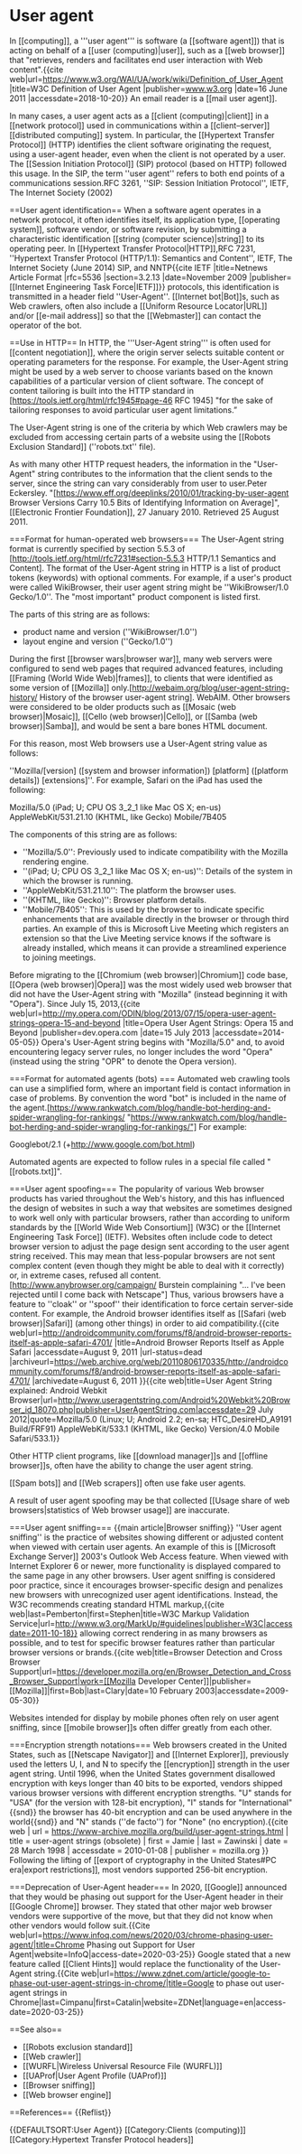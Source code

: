 # User agent

In [[computing]], a '''user agent''' is software (a [[software agent]]) that is acting on behalf of a [[user (computing)|user]], such as a [[web browser]] that "retrieves, renders and facilitates end user interaction with Web content".<ref>{{cite web|url=https://www.w3.org/WAI/UA/work/wiki/Definition_of_User_Agent |title=W3C Definition of User Agent |publisher=www.w3.org |date=16 June 2011 |accessdate=2018-10-20}}</ref> An email reader is a [[mail user agent]]. 

In many cases, a user agent acts as a [[client (computing)|client]] in a [[network protocol]] used in communications within a [[client–server]] [[distributed computing]] system. In particular, the [[Hypertext Transfer Protocol]] (HTTP) identifies the client software originating the request, using a user-agent header, even when the client is not operated by a user.  The [[Session Initiation Protocol]] (SIP) protocol (based on HTTP) followed this usage. In the SIP, the term ''user agent'' refers to both end points of a communications session.<ref name="rfc3261">RFC 3261, ''SIP: Session Initiation Protocol'', IETF, The Internet Society (2002)</ref>

==User agent identification== <!-- Courtesy note per [[WP:RSECT]]: [[User agent identification]] and several other redirects links here -->
When a software agent operates in a network protocol, it often identifies itself, its application type, [[operating system]], software vendor, or software revision, by submitting a characteristic identification [[string (computer science)|string]] to its operating peer. In [[Hypertext Transfer Protocol|HTTP]],<ref name="rfc7231">RFC 7231, ''Hypertext Transfer Protocol (HTTP/1.1): Semantics and Content'', IETF, The Internet Society (June 2014)</ref> SIP,<ref name="rfc3261" /> and NNTP<ref>{{cite IETF |title=Netnews Article Format |rfc=5536 |section=3.2.13 |date=November 2009 |publisher=[[Internet Engineering Task Force|IETF]]}}</ref> protocols, this identification is transmitted in a header field ''User-Agent''. [[Internet bot|Bot]]s, such as Web crawlers, often also include a [[Uniform Resource Locator|URL]] and/or [[e-mail address]] so that the [[Webmaster]] can contact the operator of the bot.

==Use in HTTP==
In HTTP, the '''User-Agent string''' is often used for [[content negotiation]], where the origin server selects suitable content or operating parameters for the response. For example, the User-Agent string might be used by a web server to choose variants based on the known capabilities of a particular version of client software. The concept of content tailoring is built into the HTTP standard in [https://tools.ietf.org/html/rfc1945#page-46 RFC 1945] "for the sake of tailoring responses to avoid particular user agent limitations.”

The User-Agent string is one of the criteria by which Web crawlers may be excluded from accessing certain parts of a website using the [[Robots Exclusion Standard]] (''robots.txt'' file).

As with many other HTTP request headers, the information in the "User-Agent" string contributes to the information that the client sends to the server, since the string can vary considerably from user to user.<ref>Peter Eckersley. "[https://www.eff.org/deeplinks/2010/01/tracking-by-user-agent Browser Versions Carry 10.5 Bits of Identifying Information on Average]", [[Electronic Frontier Foundation]], 27 January 2010. Retrieved 25 August 2011.</ref>

===Format for human-operated web browsers===
The User-Agent string format is currently specified by section 5.5.3 of  [http://tools.ietf.org/html/rfc7231#section-5.5.3 HTTP/1.1 Semantics and Content]. The format of the User-Agent string in HTTP is a list of product tokens (keywords) with optional comments. For example, if a user's product were called WikiBrowser, their user agent string might be ''WikiBrowser/1.0 Gecko/1.0''. The "most important" product component is listed first.

The parts of this string are as follows:

* product name and version (''WikiBrowser/1.0'')
* layout engine and version (''Gecko/1.0'')

During the first [[browser wars|browser war]], many web servers were configured to send web pages that required advanced features, including [[Framing (World Wide Web)|frames]], to clients that were identified as some version of [[Mozilla]] only.<ref>[http://webaim.org/blog/user-agent-string-history/ History of the browser user-agent string]. WebAIM.</ref> Other browsers were considered to be older products such as [[Mosaic (web browser)|Mosaic]], [[Cello (web browser)|Cello]], or [[Samba (web browser)|Samba]], and would be sent a bare bones HTML document.

For this reason, most Web browsers use a User-Agent string value as follows:

''Mozilla/[version] ([system and browser information]) [platform] ([platform details]) [extensions]''. For example, Safari on the iPad has used the following:

 Mozilla/5.0 (iPad; U; CPU OS 3_2_1 like Mac OS X; en-us) AppleWebKit/531.21.10 (KHTML, like Gecko) Mobile/7B405

The components of this string are as follows:

* ''Mozilla/5.0'': Previously used to indicate compatibility with the Mozilla rendering engine.
* ''(iPad; U; CPU OS 3_2_1 like Mac OS X; en-us)'': Details of the system in which the browser is running.
* ''AppleWebKit/531.21.10'': The platform the browser uses.
* ''(KHTML, like Gecko)'': Browser platform details.
* ''Mobile/7B405'': This is used by the browser to indicate specific enhancements that are available directly in the browser or through third parties. An example of this is Microsoft Live Meeting which registers an extension so that the Live Meeting service knows if the software is already installed, which means it can provide a streamlined experience to joining meetings.

Before migrating to the [[Chromium (web browser)|Chromium]] code base, [[Opera (web browser)|Opera]] was the most widely used web browser that did not have the User-Agent string with "Mozilla" (instead beginning it with "Opera"). Since July 15, 2013,<ref>{{cite web|url=http://my.opera.com/ODIN/blog/2013/07/15/opera-user-agent-strings-opera-15-and-beyond |title=Opera User Agent Strings: Opera 15 and Beyond |publisher=dev.opera.com |date=15 July 2013 |accessdate=2014-05-05}}</ref> Opera's User-Agent string begins with "Mozilla/5.0" and, to avoid encountering legacy server rules, no longer includes the word "Opera" (instead using the string "OPR" to denote the Opera version).

===Format for automated agents (bots) ===
Automated web crawling tools can use a simplified form, where an important field is contact information in case of problems.  By convention the word "bot" is included in the name of the agent.<ref>[https://www.rankwatch.com/blog/handle-bot-herding-and-spider-wrangling-for-rankings/ "https://www.rankwatch.com/blog/handle-bot-herding-and-spider-wrangling-for-rankings/"]</ref> For example:

 <nowiki>Googlebot/2.1 (+http://www.google.com/bot.html)</nowiki>

Automated agents are expected to follow rules in a special file called "[[robots.txt]]".

===User agent spoofing=== <!-- courtesy note per [[WP:RESECT]]: [[User agent spoofing]] links here -->
The popularity of various Web browser products has varied throughout the Web's history, and this has influenced the design of websites in such a way that websites are sometimes designed to work well only with particular browsers, rather than according to uniform standards by the [[World Wide Web Consortium]] (W3C) or the [[Internet Engineering Task Force]] (IETF). Websites often include code to detect browser version to adjust the page design sent according to the user agent string received. This may mean that less-popular browsers are not sent complex content (even though they might be able to deal with it correctly) or, in extreme cases, refused all content.<ref>[http://www.anybrowser.org/campaign/ Burstein complaining "...&nbsp;I've been rejected until I come back with Netscape"]</ref> Thus, various browsers have a feature to ''cloak'' or ''spoof'' their identification to force certain server-side content. For example, the Android browser identifies itself as [[Safari (web browser)|Safari]] (among other things) in order to aid compatibility.<ref>{{cite web|url=http://androidcommunity.com/forums/f8/android-browser-reports-itself-as-apple-safari-4701/ |title=Android Browser Reports Itself as Apple Safari |accessdate=August 9, 2011 |url-status=dead |archiveurl=https://web.archive.org/web/20110806170335/http://androidcommunity.com/forums/f8/android-browser-reports-itself-as-apple-safari-4701/ |archivedate=August 6, 2011 }}</ref><ref>{{cite web|title=User Agent String explained: Android Webkit Browser|url=http://www.useragentstring.com/Android%20Webkit%20Browser_id_18070.php|publisher=UserAgentString.com|accessdate=29 July 2012|quote=Mozilla/5.0 (Linux; U; Android 2.2; en-sa; HTC_DesireHD_A9191 Build/FRF91) AppleWebKit/533.1 (KHTML, like Gecko) Version/4.0 Mobile Safari/533.1}}</ref>

Other HTTP client programs, like [[download manager]]s and [[offline browser]]s, often have the ability to change the user agent string.

[[Spam bots]] and [[Web scrapers]] often use fake user agents.

A result of user agent spoofing may be that collected [[Usage share of web browsers|statistics of Web browser usage]] are inaccurate.

===User agent sniffing===
{{main article|Browser sniffing}}
''User agent sniffing'' is the practice of websites showing different or adjusted content when viewed with certain user agents. An example of this is [[Microsoft Exchange Server]] 2003's Outlook Web Access feature. When viewed with Internet Explorer 6 or newer, more functionality is displayed compared to the same page in any other browsers. User agent sniffing is considered poor practice, since it encourages browser-specific design and penalizes new browsers with unrecognized user agent identifications. Instead, the W3C recommends creating standard HTML markup,<ref name=www.w3.org>{{cite web|last=Pemberton|first=Stephen|title=W3C Markup Validation Service|url=http://www.w3.org/MarkUp/#guidelines|publisher=W3C|accessdate=2011-10-18}}</ref>  allowing correct rendering in as many browsers as possible, and to test for specific browser features rather than particular browser versions or brands.<ref>{{cite web|title=Browser Detection and Cross Browser Support|url=https://developer.mozilla.org/en/Browser_Detection_and_Cross_Browser_Support|work=[[Mozilla Developer Center]]|publisher=[[Mozilla]]|first=Bob|last=Clary|date=10 February 2003|accessdate=2009-05-30}}</ref>

Websites intended for display by mobile phones often rely on user agent sniffing, since [[mobile browser]]s often differ greatly from each other.

===Encryption strength notations===
Web browsers created in the United States, such as [[Netscape Navigator]] and [[Internet Explorer]], previously used the letters U, I, and N to specify the [[encryption]] strength in the user agent string. Until 1996, when the United States government disallowed encryption with keys longer than 40&nbsp;bits to be exported, vendors shipped various browser versions with different encryption strengths. "U" stands for "USA" (for the version with 128-bit encryption), "I" stands for "International"{{snd}} the browser has 40-bit encryption and can be used anywhere in the world{{snd}} and "N" stands (''de facto'') for "None" (no encryption).<ref name=zawinski-old>{{cite web
| url = https://www-archive.mozilla.org/build/user-agent-strings.html
| title = user-agent strings (obsolete)
| first = Jamie
| last = Zawinski
| date = 28 March 1998
| accessdate = 2010-01-08
| publisher = mozilla.org
}}</ref> Following the lifting of [[export of cryptography in the United States#PC era|export restrictions]], most vendors supported 256-bit encryption.

===Deprecation of User-Agent header===
In 2020, [[Google]] announced that they would be phasing out support for the User-Agent header in their [[Google Chrome]] browser. They stated that other major web browser vendors were supportive of the move, but that they did not know when other vendors would follow suit.<ref>{{Cite web|url=https://www.infoq.com/news/2020/03/chrome-phasing-user-agent/|title=Chrome Phasing out Support for User Agent|website=InfoQ|access-date=2020-03-25}}</ref> Google stated that a new feature called [[Client Hints]] would replace the functionality of the User-Agent string.<ref>{{Cite web|url=https://www.zdnet.com/article/google-to-phase-out-user-agent-strings-in-chrome/|title=Google to phase out user-agent strings in Chrome|last=Cimpanu|first=Catalin|website=ZDNet|language=en|access-date=2020-03-25}}</ref>

==See also==
* [[Robots exclusion standard]]
* [[Web crawler]]
* [[WURFL|Wireless Universal Resource File (WURFL)]]
* [[UAProf|User Agent Profile (UAProf)]]
* [[Browser sniffing]]
* [[Web browser engine]]

==References==
{{Reflist}}

<!-- not used: ==External links== -->

{{DEFAULTSORT:User Agent}}
[[Category:Clients (computing)]]
[[Category:Hypertext Transfer Protocol headers]]
